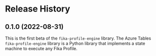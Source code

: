 # Release History

## 0.1.0 (2022-08-31)
This is the first beta of the `fika-profile-engine` library. The Azure Tables `fika-profile-engine` library is a Python library that implements a state machine to execute any Fika Profile.